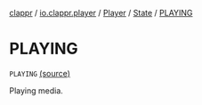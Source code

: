 [clappr](../../../index.md) / [io.clappr.player](../../index.md) / [Player](../index.md) / [State](index.md) / [PLAYING](.)

# PLAYING

`PLAYING` [(source)](https://github.com/clappr/clappr-android/tree/dev/clappr/src/main/kotlin/io/clappr/player/Player.kt#L55)

Playing media.

